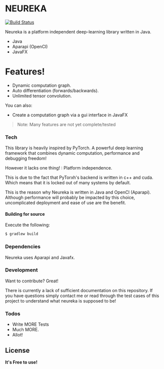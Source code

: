 # NEUREKA

[![Build Status](https://travis-ci.com/Gleethos/neureka.svg?branch=master)](https://travis-ci.org/gleethos/neureka)


Neureka is a platform independent deep-learning library written in Java. 

  - Java
  - Aparapi (OpenCl)
  - JavaFX

# Features!

  - Dynamic computation graph.
  - Auto differentiation (forwards/backwards).
  - Unlimited tensor convolution.

You can also:
  - Create a computation graph via a gui interface in JavaFX

> Note:
> Many features are not yet complete/tested 
>

### Tech

This library is heavily inspired by PyTorch.
A powerful deep learning framework that combines
dynamic computation, performance and debugging freedom!

However it lacks one thing! :
Platform independence. 

This is due to the fact that PyTorxh's backend is written
in c++ and cuda.
Which means that it is locked out of many systems by default.

This is the reason why Neureka is written in Java and OpenCl (Aparapi).
Although performance will probably be impacted by this choice,
uncomplicated deployment and ease of use are the benefit.


#### Building for source
Execute the following:
```sh
$ gradlew build
```

### Dependencies

Neureka uses Aparapi and Javafx.


### Development

Want to contribute? Great!

There is currently a lack of sufficient documentation on this repository.
If you have questions simply contact me or read through the test cases 
of this project to understand what neureka is supposed to be!


### Todos

 - Write MORE Tests
 - Much MORE.
 - Allot!

License
----

**It's Free to use!**
